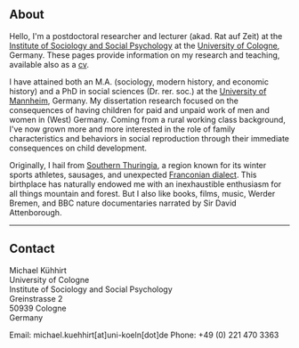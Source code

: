 
## About

Hello, I'm a postdoctoral researcher and lecturer (akad. Rat auf Zeit) at the [Institute of Sociology and Social Psychology](http://www.iss-wiso.uni-koeln.de/en/) at the [University of Cologne](https://www.portal.uni-koeln.de/index.php?id=9441\&L=1), Germany. These pages provide information on my research and teaching, available also as a [cv](https://www.dropbox.com/s/cklf1o689gx7jvx/cv_kuehhirt_fira.pdf?dl=0).

I have attained both an M.A. (sociology, modern history, and economic history) and a PhD in social sciences (Dr. rer. soc.) at the [University of Mannheim](https://www.uni-mannheim.de/en/), Germany. My dissertation research focused on the consequences of having children for paid and unpaid work of men and women in (West) Germany. Coming from a rural working class background, I've now grown more and more interested in the role of family characteristics and behaviors in social reproduction through their immediate consequences on child development.

Originally, I hail from [Southern Thuringia](https://en.wikipedia.org/wiki/South_Thuringia), a region known for its winter sports athletes, sausages, and unexpected [Franconian dialect](http://www.personal.uni-jena.de/~x8wisu/dialektforschung/dialektgebiete/hennebergisch/sprachprobehennebergisch.html). This birthplace has naturally endowed me with an inexhaustible enthusiasm for all things mountain and forest. But I also like books, films, music, Werder Bremen, and BBC nature documentaries narrated by Sir David Attenborough.

* * *

## Contact

Michael Kühhirt  
University of Cologne  
Institute of Sociology and Social Psychology  
Greinstrasse 2  
50939 Cologne  
Germany  

Email: michael.kuehhirt[at]uni-koeln[dot]de
Phone: +49 (0) 221 470 3363  

<a href="https://github.com/kuehhirt"><i class='fa fa-github-square fa-2x'></i></a> <a href="https://scholar.google.com/citations?user=EiQS3RUAAAAJ&hl=de"><i class="ai ai-google-scholar-square ai-2x"></i></a> <a href="https://orcid.org/0000-0001-9503-0488"><i class="ai ai-orcid-square ai-2x"></i></a> <a href="https://osf.io/x7j2r"><i class="ai ai-osf-square ai-2x"></i></a> <a href="https://www.researchgate.net/profile/Michael_Kuehhirt"><i class="ai ai-researchgate-square ai-2x"></i></a> <a href="http://www.researcherid.com/rid/J-3467-2015"><i class="ai ai-researcherid-square ai-2x"></i></a> <a href="https://twitter.com/droverbytrade"><i class='fa fa-twitter-square fa-2x'></i></a> 
